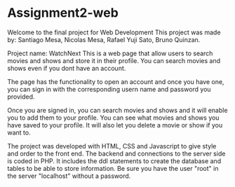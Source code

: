 # Assignment2-web
Welcome to the final project for Web Development
This project was made by:
Santiago Mesa, Nicolas Mesa, Rafael Yuji Sato, Bruno Quinzan.

Project name: WatchNext
This is a web page that allow users to search movies and shows and store it in their profile.
You can search movies and shows even if you dont have an account.

The page has the functionality to open an account and once you have one, you can sign in with the 
corresponding usern name and password you provided.

Once you are signed in, you can search movies and shows and it will enable you to add them to your profile.
You can see what movies and shows you have saved to your profile. It will also let you delete a movie or show 
if you want to.

The project was developed with HTML, CSS and Javascript to give style and order to the front end. The backend 
and connections to the server side is coded in PHP. It includes the ddl statements to create the database and 
tables to be able to store information. Be sure you have the user "root" in the server "localhost" without a password.

